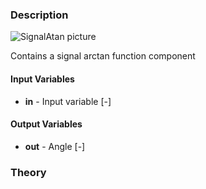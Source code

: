 ### Description
![SignalAtan picture](SignalAtan.svg)

Contains a signal arctan function component

#### Input Variables
* **in** - Input variable [-]

#### Output Variables
* **out** - Angle [-]

### Theory
<!---EQUATION out = \arctan(in) --->

